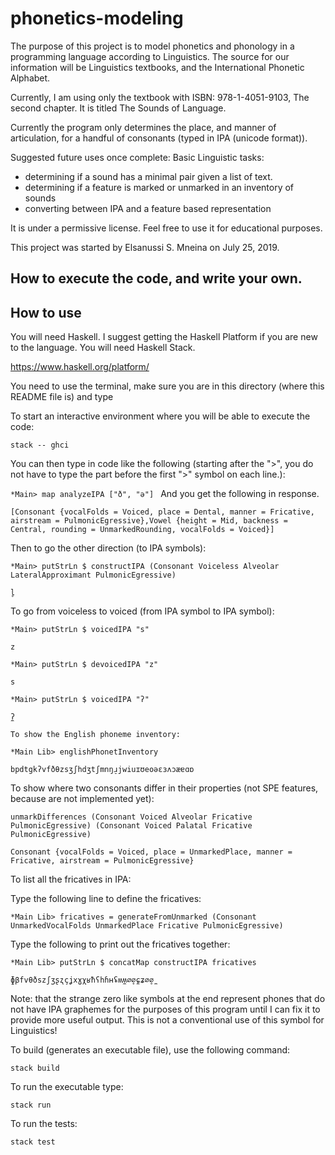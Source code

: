 # phonetics-modeling

The purpose of this project is to model phonetics and phonology in a programming
language according to Linguistics. The source for our information
will be Linguistics textbooks,
and the International Phonetic Alphabet.

Currently, I am using only the textbook with ISBN: 978-1-4051-9103, The
second chapter. It is titled The Sounds of Language.

Currently the program only determines the place, and manner of articulation,
for a handful of consonants (typed in IPA (unicode format)).

Suggested future uses once complete:
Basic Linguistic tasks:
  - determining if a sound has a minimal pair given a list of text.
  - determining if a feature is marked or unmarked in an inventory of sounds
  - converting between IPA and a feature based representation

It is under a permissive license.
Feel free to use it for educational purposes.

This project was started by Elsanussi S. Mneina on July 25, 2019.

## How to execute the code, and write your own.



## How to use
You will need Haskell. I suggest getting the Haskell Platform if you are
new to the language. You will need Haskell Stack.

https://www.haskell.org/platform/



You need to use the terminal, make sure you are in this
directory (where this README file is)  and type

To start an interactive environment where you will be able to execute the
code:

`stack -- ghci`


You can then type in code like the following (starting after the ">", you do not have to type the part before the first ">" symbol on each line.):

`*Main> map analyzeIPA ["ð", "ə"]
`
And you get the following in response.

`[Consonant {vocalFolds = Voiced, place = Dental, manner = Fricative, airstream = PulmonicEgressive},Vowel {height = Mid, backness = Central, rounding = UnmarkedRounding, vocalFolds = Voiced}]`


Then to go the other direction (to IPA symbols):

`*Main> putStrLn $ constructIPA (Consonant Voiceless Alveolar LateralApproximant PulmonicEgressive)`

`l̥`




To go from voiceless to voiced (from IPA symbol to IPA symbol):

`*Main> putStrLn $ voicedIPA "s"`

`z`


`*Main> putStrLn $ devoicedIPA "z"`

`s`

`*Main> putStrLn $ voicedIPA "ʔ"`

`ʔ̼`


`To show the English phoneme inventory:`

`*Main Lib> englishPhonetInventory`

`bpdtgkʔvfðθzsʒʃhdʒtʃmnŋɹ̠jwiuɪʊeoəɛɜʌɔæɐɑɒ`


To show where two consonants differ in their properties (not SPE features, because are not implemented yet):

`unmarkDifferences (Consonant Voiced Alveolar Fricative PulmonicEgressive) (Consonant Voiced Palatal Fricative PulmonicEgressive)`

`Consonant {vocalFolds = Voiced, place = UnmarkedPlace, manner = Fricative, airstream = PulmonicEgressive}`


To list all the fricatives in IPA:

Type the following line to define the fricatives:

`*Main Lib> fricatives = generateFromUnmarked (Consonant UnmarkedVocalFolds UnmarkedPlace Fricative PulmonicEgressive)`

Type the following to print out the fricatives together:

`*Main Lib> putStrLn $ concatMap constructIPA fricatives`

`ɸβfvθðszʃʒʂʐçʝxɣχʁħʕhɦʜʢʍʍ̼∅̥∅̼ɕʑ∅̥∅̼`


Note: that the strange zero like symbols at the end represent phones 
that do not have IPA graphemes for the purposes of this program until I can
fix it to provide more useful output. This is not a conventional use of this symbol
for Linguistics!

To build (generates an executable file), use the following command:

`stack build`

To run the executable type:

`stack run`

To run the tests:

`stack test`
